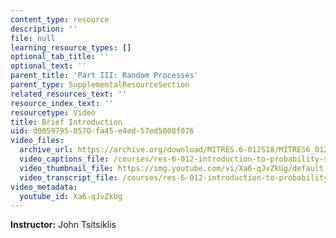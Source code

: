 ```yaml
---
content_type: resource
description: ''
file: null
learning_resource_types: []
optional_tab_title: ''
optional_text: ''
parent_title: 'Part III: Random Processes'
parent_type: SupplementalResourceSection
related_resources_text: ''
resource_index_text: ''
resourcetype: Video
title: Brief Introduction
uid: d0059795-0570-fa45-e4ed-57ed5008f076
video_files:
  archive_url: https://archive.org/download/MITRES.6-012S18/MITRES6_012S18_L26-01_300k.mp4
  video_captions_file: /courses/res-6-012-introduction-to-probability-spring-2018/a1d34723c88b5e2096bea2640739f433_Xa6-qJvZkUg.vtt
  video_thumbnail_file: https://img.youtube.com/vi/Xa6-qJvZkUg/default.jpg
  video_transcript_file: /courses/res-6-012-introduction-to-probability-spring-2018/d5bedf0ef29643c7fa8db126a16778dc_Xa6-qJvZkUg.pdf
video_metadata:
  youtube_id: Xa6-qJvZkUg
---
```


**Instructor:** John Tsitsiklis